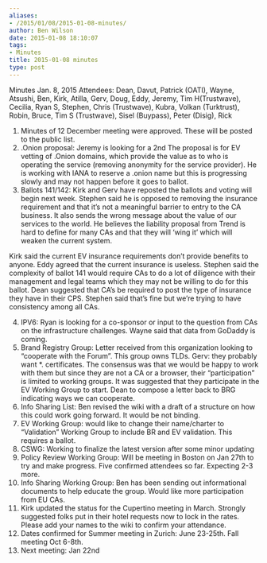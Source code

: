 ```yaml
---
aliases:
- /2015/01/08/2015-01-08-minutes/
author: Ben Wilson
date: 2015-01-08 18:10:07
tags:
- Minutes
title: 2015-01-08 minutes
type: post
---
```


Minutes Jan. 8, 2015
Attendees: Dean, Davut, Patrick (OATI), Wayne, Atsushi, Ben, Kirk, Atilla, Gerv, Doug, Eddy, Jeremy, Tim H(Trustwave), Cecilia, Ryan S, Stephen, Chris (Trustwave), Kubra, Volkan (Turktrust), Robin, Bruce, Tim S (Trustwave), Sisel (Buypass), Peter (Disig), Rick

1. Minutes of 12 December meeting were approved. These will be posted to the public list.
1. .Onion proposal: Jeremy is looking for a 2nd The proposal is for EV vetting of .Onion domains, which provide the value as to who is operating the service (removing anonymity for the service provider). He is working with IANA to reserve a .onion name but this is progressing slowly and may not happen before it goes to ballot.
1. Ballots 141/142: Kirk and Gerv have reposted the ballots and voting will begin next week. Stephen said he is opposed to removing the insurance requirement and that it’s not a meaningful barrier to entry to the CA business. It also sends the wrong message about the value of our services to the world. He believes the liability proposal from Trend is hard to define for many CAs and that they will ‘wing it’ which will weaken the current system.

Kirk said the current EV insurance requirements don’t provide benefits to anyone. Eddy agreed that the current insurance is useless. Stephen said the complexity of ballot 141 would require CAs to do a lot of diligence with their management and legal teams which they may not be willing to do for this ballot. Dean suggested that CA’s be required to post the type of insurance they have in their CPS. Stephen said that’s fine but we’re trying to have consistency among all CAs.

4. IPV6: Ryan is looking for a co-sponsor or input to the question from CAs on the infrastructure challenges. Wayne said that data from GoDaddy is coming.
1. Brand Registry Group: Letter received from this organization looking to “cooperate with the Forum”. This group owns TLDs. Gerv: they probably want \*. certificates. The consensus was that we would be happy to work with them but since they are not a CA or a browser, their “participation” is limited to working groups. It was suggested that they participate in the EV Working Group to start. Dean to compose a letter back to BRG indicating ways we can cooperate.
1. Info Sharing List: Ben revised the wiki with a draft of a structure on how this could work going forward. It would be not binding.
1. EV Working Group: would like to change their name/charter to “Validation” Working Group to include BR and EV validation. This requires a ballot.
1. CSWG: Working to finalize the latest version after some minor updating
1. Policy Review Working Group: Will be meeting in Boston on Jan 27th to try and make progress. Five confirmed attendees so far. Expecting 2-3 more.
1. Info Sharing Working Group: Ben has been sending out informational documents to help educate the group. Would like more participation from EU CAs.
1. Kirk updated the status for the Cupertino meeting in March. Strongly suggested folks put in their hotel requests now to lock in the rates. Please add your names to the wiki to confirm your attendance.
1. Dates confirmed for Summer meeting in Zurich: June 23-25th. Fall meeting Oct 6-8th.
1. Next meeting: Jan 22nd